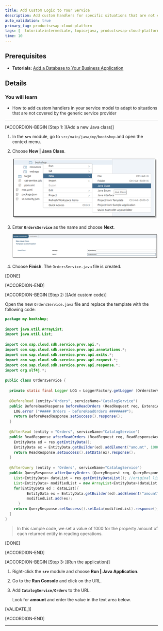 ```yaml
---
title: Add Custom Logic to Your Service
description: Add custom handlers for specific situations that are not covered by the generic service provider.
auto_validation: true
primary_tag: products>sap-cloud-platform
tags: [  tutorial>intermediate, topic>java, products>sap-cloud-platform, products>sap-web-ide ]
time: 10
---
```


## Prerequisites  
 - **Tutorials:** [Add a Database to Your Business Application](https://www.sap.com/developer/tutorials/cp-apm-03-add-database.html)

## Details
### You will learn  
  - How to add custom handlers in your service model to adapt to situations that are not covered by the generic service provider

---

[ACCORDION-BEGIN [Step 1: ](Add a new Java class)]

1. In the **`srv`** module, go to `src/main/java/my/bookshop` and open the context menu.
2. Choose **New | Java Class**.

    ![Add Java Class](add-java-class.png)

3. Enter **`OrdersService`** as the name and choose **Next**.

    ![Enter name for Java class](new-java-class.png)

4. Choose **Finish**.
The `OrdersService.java` file is created.

[DONE]

[ACCORDION-END]

[ACCORDION-BEGIN [Step 2: ](Add custom code)]

Open the new `OrdersService.java` file and replace the template with the following code:

```java
package my.bookshop;

import java.util.ArrayList;
import java.util.List;

import com.sap.cloud.sdk.service.prov.api.*;
import com.sap.cloud.sdk.service.prov.api.annotations.*;
import com.sap.cloud.sdk.service.prov.api.exits.*;
import com.sap.cloud.sdk.service.prov.api.request.*;
import com.sap.cloud.sdk.service.prov.api.response.*;
import org.slf4j.*;

public class OrdersService {

  private static final Logger LOG = LoggerFactory.getLogger (OrdersService.class.getName());

  @BeforeRead (entity="Orders", serviceName="CatalogService")
  public BeforeReadResponse beforeReadOrders (ReadRequest req, ExtensionHelper h){
    LOG.error ("##### Orders - beforeReadOrders ########");
    return BeforeReadResponse.setSuccess().response();
  }

  @AfterRead (entity = "Orders", serviceName="CatalogService")
  public ReadResponse afterReadOrders (ReadRequest req, ReadResponseAccessor res, ExtensionHelper h) {
    EntityData ed = res.getEntityData();
    EntityData ex = EntityData.getBuilder(ed).addElement("amount", 1000).buildEntityData("Orders");
    return ReadResponse.setSuccess().setData(ex).response();
  }

  @AfterQuery (entity = "Orders", serviceName="CatalogService")
  public QueryResponse afterQueryOrders (QueryRequest req, QueryResponseAccessor res, ExtensionHelper h) {
    List<EntityData> dataList = res.getEntityDataList(); //original list
    List<EntityData> modifiedList = new ArrayList<EntityData>(dataList.size()); //modified list
    for(EntityData ed : dataList){
		  EntityData ex = EntityData.getBuilder(ed).addElement("amount", 1000).buildEntityData("Orders");
		  modifiedList.add(ex);
	  }
    return QueryResponse.setSuccess().setData(modifiedList).response();
  }
}  
```


>In this sample code, we set a value of 1000 for the property amount of each returned entity in reading operations.

[DONE]

[ACCORDION-END]

[ACCORDION-BEGIN [Step 3: ](Run the application)]

1. Right-click the **`srv`** module and choose **Run | Java Application**.
2. Go to the **Run Console** and click on the URL.
3. Add **`CatalogService/Orders`** to the URL.

    Look for **amount** and enter the value in the text area below.

[VALIDATE_1]

[ACCORDION-END]



---
